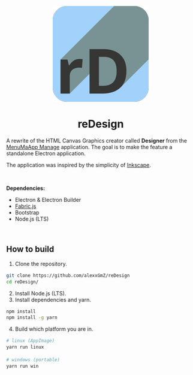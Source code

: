 <p align="center">
   <img src="./assets/icon/256/reDesign-box/256x256.png">
</p>

<h1 align="center">reDesign</h1>

A rewrite of the HTML Canvas Graphics creator called **Designer** from the [MenuMaApp Manage](https://github.com/alexxGmZ/MenuMaApp/tree/main/Manage)
application. The goal is to make the feature a standalone Electron application.

The application was inspired by the simplicity of [Inkscape](https://inkscape.org/).

<br>

**Dependencies:**
* Electron & Electron Builder
* [Fabric.js](http://fabricjs.com/)
* Bootstrap
* Node.js (LTS)

<br>

## How to build

1. Clone the repository.
```bash
git clone https://github.com/alexxGmZ/reDesign
cd reDesign/
```
2. Install Node.js (LTS).
3. Install dependencies and yarn.
```bash
npm install
npm install -g yarn
```
4. Build which platform you are in.
```bash
# linux (AppImage)
yarn run linux

# windows (portable)
yarn run win
```
